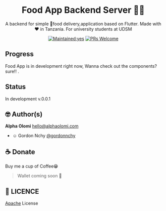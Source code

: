 <h1 align="center">Food App Backend Server 🍚🍝</h1>
<p align="center">A backend for simple 🍉food delivery,application based on Flutter. Made with ❤️ in Tanzania. For university students at UDSM</p>


<p align="center">
  <a href="/"><img src="https://img.shields.io/badge/Maintained%3F-yes-green.svg?style=flat-square" alt="Maintained:yes"></a>
  <a href="http://makeapullrequest.com"><img src="https://img.shields.io/badge/PRs-welcome-brightgreen.svg?style=flat-square" alt="PRs Welcome"></a>
  
  
</p>

## Progress

Food App is in development right now, Wanna check out the components? sure!! .


## Status

In development v.0.0.1


## 🤓 Author(s)
**Alpha Olomi** [hello@alphaolomi.com](mailto:hello@alphaolomi.com)
- ☺ Gordon Nchy [@gordonnchy](https://github.com/gordonnchy)


## ☕️  Donate

Buy me a cup of Coffee😁


> Wallet coming soon 🚧


## 🔖 LICENCE
[Apache](http://www.wtfpl.net/about/) License
